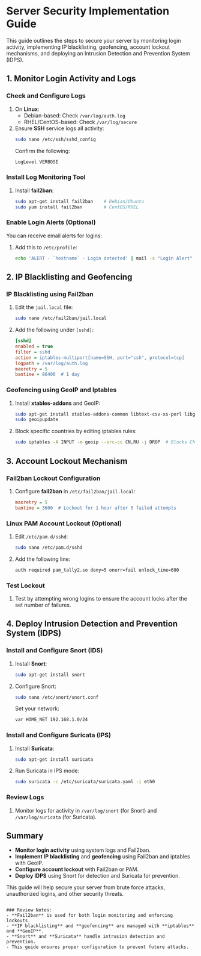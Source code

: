 # Server Security Implementation Guide

This guide outlines the steps to secure your server by monitoring login activity, implementing IP blacklisting, geofencing, account lockout mechanisms, and deploying an Intrusion Detection and Prevention System (IDPS).

## 1. Monitor Login Activity and Logs

### Check and Configure Logs
1. On **Linux**:
   - Debian-based: Check `/var/log/auth.log`
   - RHEL/CentOS-based: Check `/var/log/secure`
2. Ensure **SSH** service logs all activity:
   ```bash
   sudo nano /etc/ssh/sshd_config
   ```
   Confirm the following:
   ```bash
   LogLevel VERBOSE
   ```

### Install Log Monitoring Tool
1. Install **fail2ban**:
   ```bash
   sudo apt-get install fail2ban    # Debian/Ubuntu
   sudo yum install fail2ban        # CentOS/RHEL
   ```

### Enable Login Alerts (Optional)
You can receive email alerts for logins:
1. Add this to `/etc/profile`:
   ```bash
   echo 'ALERT - `hostname` - Login detected' | mail -s "Login Alert" youremail@domain.com
   ```

## 2. IP Blacklisting and Geofencing

### IP Blacklisting using Fail2ban
1. Edit the `jail.local` file:
   ```bash
   sudo nano /etc/fail2ban/jail.local
   ```
2. Add the following under `[sshd]`:
   ```ini
   [sshd]
   enabled = true
   filter = sshd
   action = iptables-multiport[name=SSH, port="ssh", protocol=tcp]
   logpath = /var/log/auth.log
   maxretry = 5
   bantime = 86400  # 1 day
   ```

### Geofencing using GeoIP and Iptables
1. Install **xtables-addons** and GeoIP:
   ```bash
   sudo apt-get install xtables-addons-common libtext-csv-xs-perl libgeoip-dev
   sudo geoipupdate
   ```

2. Block specific countries by editing iptables rules:
   ```bash
   sudo iptables -A INPUT -m geoip --src-cc CN,RU -j DROP  # Blocks China and Russia
   ```

## 3. Account Lockout Mechanism

### Fail2ban Lockout Configuration
1. Configure **fail2ban** in `/etc/fail2ban/jail.local`:
   ```ini
   maxretry = 5
   bantime = 3600  # Lockout for 1 hour after 5 failed attempts
   ```

### Linux PAM Account Lockout (Optional)
1. Edit `/etc/pam.d/sshd`:
   ```bash
   sudo nano /etc/pam.d/sshd
   ```
2. Add the following line:
   ```bash
   auth required pam_tally2.so deny=5 onerr=fail unlock_time=600
   ```

### Test Lockout
1. Test by attempting wrong logins to ensure the account locks after the set number of failures.

## 4. Deploy Intrusion Detection and Prevention System (IDPS)

### Install and Configure Snort (IDS)
1. Install **Snort**:
   ```bash
   sudo apt-get install snort
   ```
2. Configure Snort:
   ```bash
   sudo nano /etc/snort/snort.conf
   ```
   Set your network:
   ```bash
   var HOME_NET 192.168.1.0/24
   ```

### Install and Configure Suricata (IPS)
1. Install **Suricata**:
   ```bash
   sudo apt-get install suricata
   ```
2. Run Suricata in IPS mode:
   ```bash
   sudo suricata -c /etc/suricata/suricata.yaml -i eth0
   ```

### Review Logs
1. Monitor logs for activity in `/var/log/snort` (for Snort) and `/var/log/suricata` (for Suricata).

## Summary
- **Monitor login activity** using system logs and Fail2ban.
- **Implement IP blacklisting** and **geofencing** using Fail2ban and iptables with GeoIP.
- **Configure account lockout** with Fail2ban or PAM.
- **Deploy IDPS** using Snort for detection and Suricata for prevention.

This guide will help secure your server from brute force attacks, unauthorized logins, and other security threats.
```

### Review Notes:
- **Fail2ban** is used for both login monitoring and enforcing lockouts.
- **IP blacklisting** and **geofencing** are managed with **iptables** and **GeoIP**.
- **Snort** and **Suricata** handle intrusion detection and prevention.
- This guide ensures proper configuration to prevent future attacks.

